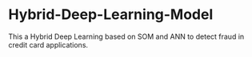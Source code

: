# Hybrid-Deep-Learning-Model


This a Hybrid Deep Learning based on SOM and ANN to detect fraud in credit card applications.

